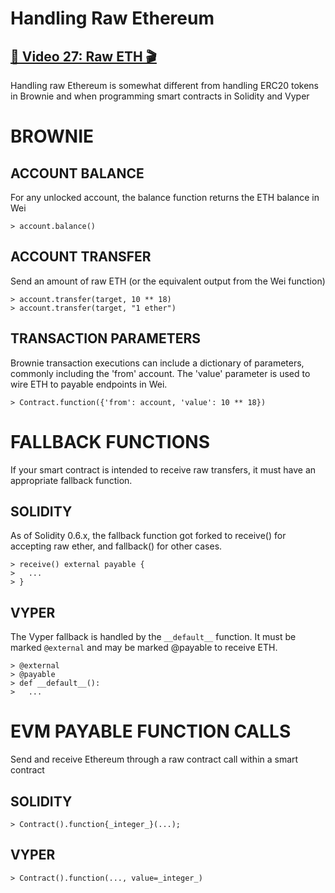 # Handling Raw Ethereum

## [🎥 Video 27: Raw ETH 🎬](https://youtu.be/TvaZ8o_xKdk)

Handling raw Ethereum is somewhat different from handling ERC20 tokens in Brownie and when programming smart contracts in Solidity and Vyper

# BROWNIE

## ACCOUNT BALANCE
For any unlocked account, the balance function returns the ETH balance in Wei

	> account.balance()

## ACCOUNT TRANSFER
Send an amount of raw ETH (or the equivalent output from the Wei function)

	> account.transfer(target, 10 ** 18)
	> account.transfer(target, "1 ether")

## TRANSACTION PARAMETERS
Brownie transaction executions can include a dictionary of parameters, commonly including the 'from' account.  The 'value' parameter is used to wire ETH to payable endpoints in Wei.

	> Contract.function({'from': account, 'value': 10 ** 18})


# FALLBACK FUNCTIONS
If your smart contract is intended to receive raw transfers, it must have an appropriate fallback function.

## SOLIDITY
As of Solidity 0.6.x, the fallback function got forked to receive() for accepting raw ether, and fallback() for other cases.

	> receive() external payable {
	> 	...
	> }


## VYPER
The Vyper fallback is handled by the `__default__` function.  It must be marked `@external` and may be marked @payable to receive ETH. 

	> @external
	> @payable
	> def __default__():
	>	...


# EVM PAYABLE FUNCTION CALLS
Send and receive Ethereum through a raw contract call within a smart contract

## SOLIDITY

	> Contract().function{_integer_}(...);


## VYPER

	> Contract().function(..., value=_integer_)


